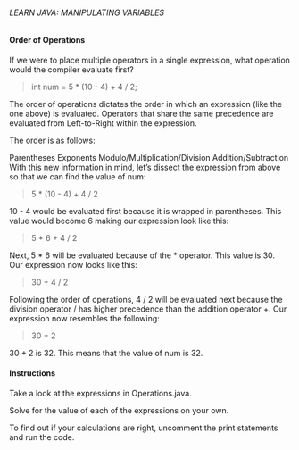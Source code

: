 ###### LEARN JAVA: MANIPULATING VARIABLES

#### Order of Operations

If we were to place multiple operators in a single expression, what operation would the compiler evaluate first?

> int num = 5 * (10 - 4) + 4 / 2;

The order of operations dictates the order in which an expression (like the one above) is evaluated. Operators that share the same precedence are evaluated from Left-to-Right within the expression.

The order is as follows:

Parentheses
Exponents
Modulo/Multiplication/Division
Addition/Subtraction
With this new information in mind, let’s dissect the expression from above so that we can find the value of num:

>5 * (10 - 4) + 4 / 2

10 - 4 would be evaluated first because it is wrapped in parentheses. This value would become 6 making our expression look like this:

> 5 * 6 + 4 / 2 

Next, 5 * 6 will be evaluated because of the * operator. This value is 30. Our expression now looks like this:

> 30 + 4 / 2

Following the order of operations, 4 / 2 will be evaluated next because the division operator / has higher precedence than the addition operator +. Our expression now resembles the following:

> 30 + 2

30 + 2 is 32. This means that the value of num is 32.

#### Instructions

Take a look at the expressions in Operations.java.

Solve for the value of each of the expressions on your own.

To find out if your calculations are right, uncomment the print statements and run the code.